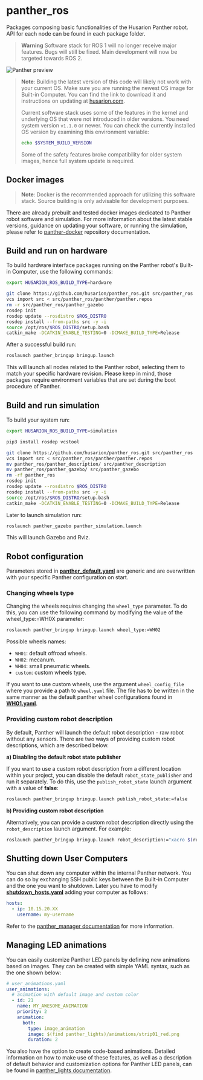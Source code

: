 # panther_ros

Packages composing basic functionalities of the Husarion Panther robot.
API for each node can be found in each package folder.

> **Warning**
> Software stack for ROS 1 will no longer receive major features. Bugs will still be fixed.
> Main development will now be targeted towards ROS 2.

<picture>
  <source media="(prefers-color-scheme: dark)" srcset="https://github-readme-figures.s3.eu-central-1.amazonaws.com/panther/panther_ros/day_with_lights.png">
  <img alt="Panther preview" src="https://github-readme-figures.s3.eu-central-1.amazonaws.com/panther/panther_ros/day_no_lights.png">
</picture>

> **Note**: 
> Building the latest version of this code will likely not work with your current OS. Make sure you are running the newest OS image for Built-in Computer. You can find the link to download it and instructions on updating at [husarion.com](https://husarion.com/manuals/panther/operating-system-reinstallation/#built-in-computer-system-reinstallation).
>
> Current software stack uses some of the features in the kernel and underlying OS that were not introduced in older versions. You need system version `v1.1.0` or newer. You can check the currently installed OS version by examining this environment variable:
> ``` bash
> echo $SYSTEM_BUILD_VERSION
> ```
>
> Some of the safety features broke compatibility for older system images, hence full system update is required.

## Docker images

> **Note**:
>  Docker is the recommended approach for utilizing this software stack. Source building is only advisable for development purposes.

There are already prebuilt and tested docker images dedicated to Panther robot software and simulation. For more information about the latest stable versions, guidance on updating your software, or running the simulation, please refer to [panther-docker](https://github.com/husarion/panther-docker/tree/ros1) repository documentation.

## Build and run on hardware

To build hardware interface packages running on the Panther robot's Built-in Computer, use the following commands:
``` bash
export HUSARION_ROS_BUILD_TYPE=hardware

git clone https://github.com/husarion/panther_ros.git src/panther_ros
vcs import src < src/panther_ros/panther/panther.repos
rm -r src/panther_ros/panther_gazebo
rosdep init
rosdep update --rosdistro $ROS_DISTRO
rosdep install --from-paths src -y -i
source /opt/ros/$ROS_DISTRO/setup.bash
catkin_make -DCATKIN_ENABLE_TESTING=0 -DCMAKE_BUILD_TYPE=Release
```

After a successful build run:
``` bash
roslaunch panther_bringup bringup.launch
```

This will launch all nodes related to the Panther robot, selecting them to match your specific hardware revision. Please keep in mind, those packages require environment variables that are set during the boot procedure of Panther.

## Build and run simulation

To build your system run:
``` bash
export HUSARION_ROS_BUILD_TYPE=simulation

pip3 install rosdep vcstool

git clone https://github.com/husarion/panther_ros.git src/panther_ros
vcs import src < src/panther_ros/panther/panther.repos
mv panther_ros/panther_description/ src/panther_description
mv panther_ros/panther_gazebo/ src/panther_gazebo
rm -rf panther_ros
rosdep init
rosdep update --rosdistro $ROS_DISTRO
rosdep install --from-paths src -y -i
source /opt/ros/$ROS_DISTRO/setup.bash
catkin_make -DCATKIN_ENABLE_TESTING=0 -DCMAKE_BUILD_TYPE=Release
```

Later to launch simulation run:
``` bash
roslaunch panther_gazebo panther_simulation.launch
```

This will launch Gazebo and Rviz.

## Robot configuration

Parameters stored in [**panther_default.yaml**](./panther_bringup/config/panther_default.yaml) are generic and are overwritten with your specific Panther configuration on start.

### Changing wheels type

Changing the wheels requires changing the `wheel_type` parameter. To do this, you can use the following command by modifying the value of the wheel_type:=WH0X parameter:
``` bash
roslaunch panther_bringup bringup.launch wheel_type:=WH02
```

Possible wheels names:
- `WH01`: default offroad wheels.
- `WH02`: mecanum.
- `WH04`: small pneumatic wheels.
- `custom`: custom wheels type.

If you want to use custom wheels, use the argument `wheel_config_file` where you provide a path to `wheel.yaml` file. The file has to be written in the same manner as the default panther wheel configurations found in [**WH01.yaml**](./panther_description/config/WH01.yaml).

### Providing custom robot description

By default, Panther will launch the default robot description - raw robot without any sensors. There are two ways of providing custom robot descriptions, which are described below.

**a) Disabling the default robot state publisher**

If you want to use a custom robot description from a different location within your project, you can disable the default `robot_state_publisher` and run it separately. To do this, use the `publish_robot_state` launch argument with a value of **false**:

```bash
roslaunch panther_bringup bringup.launch publish_robot_state:=false
```

**b) Providing custom robot description**

Alternatively, you can provide a custom robot description directly using the `robot_description` launch argument. For example:

```bash
roslaunch panther_bringup bringup.launch robot_description:="xacro $(rospack find my_awesome_package)/urdf/panther.urdf.xacro"
```

## Shutting down User Computers

You can shut down any computer within the internal Panther network.
You can do so by exchanging SSH public keys between the Built-in Computer and the one you want to shutdown. Later you have to modify [**shutdown_hosts.yaml**](./panther_bringup/config/shutdown_hosts.yaml) adding your computer as follows:
``` yaml
hosts:
  - ip: 10.15.20.XX
    username: my-username
```
Refer to the [panther_manager documentation](./panther_manager/README.md) for more information.

## Managing LED animations

You can easily customize Panther LED panels by defining new animations based on images. They can be created with simple YAML syntax, such as the one shown below: 

```yaml
# user_animations.yaml
user_animations:
  # animation with default image and custom color
  - id: 21
    name: MY_AWESOME_ANIMATION
    priority: 2
    animation:
      both:
        type: image_animation
        image: $(find panther_lights)/animations/strip01_red.png
        duration: 2
```

You also have the option to create code-based animations. Detailed information on how to make use of these features, as well as a description of default behavior and customization options for Panther LED panels, can be found in [panther_lights documentation](./panther_lights/README.md).
